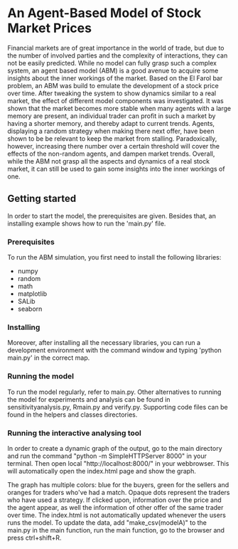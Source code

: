 # An Agent-Based Model of Stock Market Prices

Financial markets are of great importance in the world of trade, but due to the number of involved parties and the complexity of interactions, they can not be easily predicted. While no model can fully grasp such a complex system, an agent based model (ABM) is a good avenue to acquire some insights about the inner workings of the market. Based on the El Farol bar problem, an ABM was build to emulate the development of a stock price over time. After tweaking the system to show dynamics similar to a real market, the effect of different model components was investigated. It was shown that the market becomes more stable when many agents with a large memory are present, an individual trader can profit in such a market by having a shorter memory, and thereby adapt to current trends. Agents, displaying a random strategy when making there next offer, have been shown to be be relevant to keep the market from stalling. Paradoxically, however, increasing there number over a certain threshold will cover the effects of the non-random agents, and dampen market trends. Overall, while the ABM not grasp all the aspects and dynamics of a real stock market, it can still be used to gain some insights into the inner workings of one.

## Getting started
In order to start the model, the prerequisites are given. Besides that, an installing example shows how to run the 'main.py' file. 

### Prerequisites
To run the ABM simulation, you first need to install the following libraries: 
- numpy
- random
- math
- matplotlib
- SALib
- seaborn
 
 ### Installing 
 Moreover, after installing all the necessary libraries, you can run a development environment with the command window and typing 'python main.py' in the correct map. 
 
 ### Running the model
 To run the model regularly, refer to main.py. Other alternatives to running the model for experiments and analysis can be found in sensitivityanalysis.py, Rmain.py and verify.py.
 Supporting code files can be found in the helpers and classes directories.

### Running the interactive analysing tool
In order to create a dynamic graph of the output, go to the main directory and run the command "python -m SimpleHTTPServer 8000" in your terminal. Then open local "http://localhost:8000/" in your webbrowser. This will automatically open the index.html page and show the graph.

The graph has multiple colors: blue for the buyers, green for the sellers and oranges for traders who've had a match. Opaque dots represent the traders who have used a strategy. If clicked upon, information over the price and the agent appear, as well the information of other offer of the same trader over time. The index.html is not automatically updated whenever the users runs the model. To update the data, add "make_csv(modelA)" to the main.py in the main function, run the main function, go to the browser and press ctrl+shift+R.
